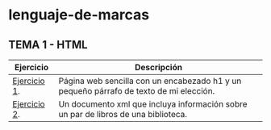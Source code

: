 # lenguaje-de-marcas
## TEMA 1 - HTML
Ejercicio | Descripción
----------|-------------
[Ejercicio 1](/tema1/pagina.html). |  Página web sencilla con un encabezado h1 y un pequeño párrafo de texto de mi elección.
[Ejercicio 2](/tema1/biblioteca.xml). |  Un documento xml que incluya información sobre un par de libros de una biblioteca.
